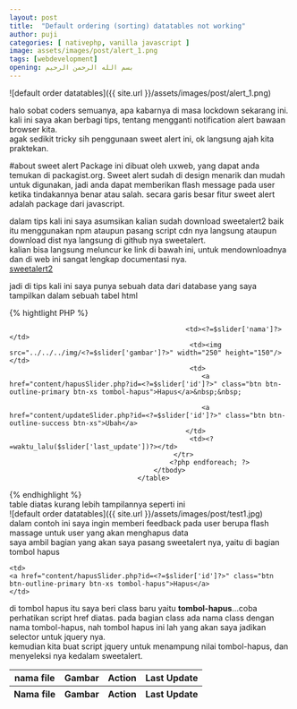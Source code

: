 ```yaml
---
layout: post
title:  "Default ordering (sorting) datatables not working"
author: puji
categories: [ nativephp, vanilla javascript ]
image: assets/images/post/alert_1.png
tags: [webdevelopment]
opening: بسم الله الرحمن الرحيم
---  
```

![default order datatables]({{ site.url }}/assets/images/post/alert_1.png)  

halo sobat coders semuanya, apa kabarnya di masa lockdown sekarang ini.  
kali ini saya akan berbagi tips, tentang mengganti notification alert bawaan browser kita.  
agak sedikit tricky sih penggunaan sweet alert ini, ok langsung ajah kita praktekan.  

#about sweet alert
Package ini dibuat oleh uxweb, yang dapat anda temukan di packagist.org. Sweet alert sudah di design menarik dan mudah untuk digunakan, jadi anda dapat memberikan flash message pada user ketika tindakannya benar atau salah. secara garis besar fitur sweet alert adalah package dari javascript.  

dalam tips kali ini saya asumsikan kalian sudah download sweetalert2 baik itu menggunakan npm ataupun pasang script cdn nya langsung ataupun download dist nya langsung di github nya sweetalert.  
kalian bisa langsung meluncur ke link di bawah ini, untuk mendownloadnya dan di web ini sangat lengkap documentasi nya.  
<a href="https://sweetalert2.github.io/">sweetalert2 </a>  

jadi di tips kali ini saya punya sebuah data dari database yang saya tampilkan dalam sebuah tabel html  

{% hightlight PHP %}
                                    <table class="table table-bordered" id="dataTable" width="100%" cellspacing="0">
                                        <thead>
                                            <tr>
                                                <th>nama file</th>
                                                <th>Gambar</th>
                                                <th>Action</th>
                                                <th>Last Update</th>
                                            </tr>
                                        </thead>
                                        <tfoot>
                                            <tr>
                                                <th>Nama file</th>
                                                <th>Gambar</th>
                                                <th>Action</th>
                                                <th>Last Update</th>
                                            </tr>
                                        </tfoot>
                                        <tbody>
                                            <?php foreach($tampilSlider as $slider): ?>
                                            <tr> <!--onclick="return confirm('yakin?');"-->

                                                <td><?=$slider['nama']?></td>
                                                 <td><img src="../../../img/<?=$slider['gambar']?>" width="250" height="150"/></td>
                                                 <td>
                                                    <a href="content/hapusSlider.php?id=<?=$slider['id']?>" class="btn btn-outline-primary btn-xs tombol-hapus">Hapus</a>&nbsp;&nbsp;

                                                    <a href="content/updateSlider.php?id=<?=$slider['id']?>" class="btn btn-outline-success btn-xs">Ubah</a>
                                                </td>
                                                 <td><?=waktu_lalu($slider['last_update'])?></td>
                                             </tr>
                                            <?php endforeach; ?>
                                        </tbody>
                                    </table>
{% endhighlight %}  
table diatas kurang lebih tampilannya seperti ini  
![default order datatables]({{ site.url }}/assets/images/post/test1.jpg)  
dalam contoh ini saya ingin memberi feedback pada user berupa flash massage untuk user yang akan menghapus data  
saya ambil bagian yang akan saya pasang sweetalert nya, yaitu di bagian tombol hapus  
```
<td>
<a href="content/hapusSlider.php?id=<?=$slider['id']?>" class="btn btn-outline-primary btn-xs tombol-hapus">Hapus</a>
</td>
```  
di tombol hapus itu saya beri class baru yaitu <b>tombol-hapus</b>...coba perhatikan script href diatas. pada bagian class ada nama class dengan nama tombol-hapus, nah tombol hapus ini lah yang akan saya jadikan selector untuk jquery nya.  
kemudian kita buat script jquery untuk menampung nilai tombol-hapus, dan menyeleksi nya kedalam sweetalert.  
